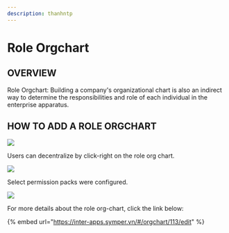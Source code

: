 ```yaml
---
description: thanhntp
---
```


# Role Orgchart

## OVERVIEW

Role Orgchart: Building a company's organizational chart is also an indirect way to determine the responsibilities and role of each individual in the enterprise apparatus.

## HOW TO ADD A ROLE ORGCHART

![](../../.gitbook/assets/15.png)

Users can decentralize by click-right on the role org chart.

![](../../.gitbook/assets/16.png)

Select permission packs were configured.

![](../../.gitbook/assets/17.png)

For more details about the role org-chart, click the link below:

{% embed url="https://inter-apps.symper.vn/#/orgchart/113/edit" %}

